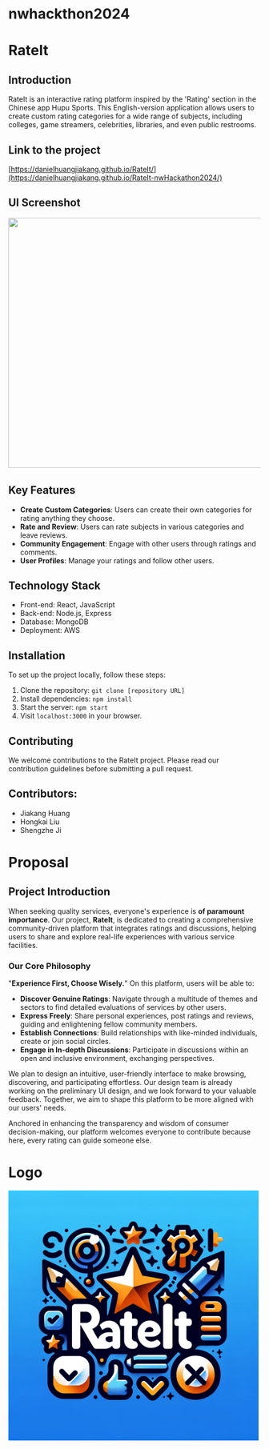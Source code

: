 # nwhackthon2024
# RateIt

## Introduction
RateIt is an interactive rating platform inspired by the 'Rating' section in the Chinese app Hupu Sports. This English-version application allows users to create custom rating categories for a wide range of subjects, including colleges, game streamers, celebrities, libraries, and even public restrooms.

## Link to the project
[https://danielhuangjiakang.github.io/RateIt/](https://danielhuangjiakang.github.io/RateIt-nwHackathon2024/)

## UI Screenshot
<img src="https://github.com/DanielHuangjiakang/RateIt-nwHackathon2024/blob/main/img/RateItUi.png" width="1000" height="500"/>

## Key Features
- **Create Custom Categories**: Users can create their own categories for rating anything they choose.
- **Rate and Review**: Users can rate subjects in various categories and leave reviews.
- **Community Engagement**: Engage with other users through ratings and comments.
- **User Profiles**: Manage your ratings and follow other users.

## Technology Stack
- Front-end: React, JavaScript
- Back-end: Node.js, Express
- Database: MongoDB
- Deployment: AWS

## Installation
To set up the project locally, follow these steps:
1. Clone the repository: `git clone [repository URL]`
2. Install dependencies: `npm install`
3. Start the server: `npm start`
4. Visit `localhost:3000` in your browser.

## Contributing
We welcome contributions to the RateIt project. Please read our contribution guidelines before submitting a pull request.

## Contributors:
- Jiakang Huang
- Hongkai Liu
- Shengzhe Ji

# Proposal

## Project Introduction

When seeking quality services, everyone's experience is **of paramount importance**. Our project, **RateIt**, is dedicated to creating a comprehensive community-driven platform that integrates ratings and discussions, helping users to share and explore real-life experiences with various service facilities.

### Our Core Philosophy

"**Experience First, Choose Wisely.**" On this platform, users will be able to:

- **Discover Genuine Ratings**: Navigate through a multitude of themes and sectors to find detailed evaluations of services by other users.
- **Express Freely**: Share personal experiences, post ratings and reviews, guiding and enlightening fellow community members.
- **Establish Connections**: Build relationships with like-minded individuals, create or join social circles.
- **Engage in In-depth Discussions**: Participate in discussions within an open and inclusive environment, exchanging perspectives.

We plan to design an intuitive, user-friendly interface to make browsing, discovering, and participating effortless. Our design team is already working on the preliminary UI design, and we look forward to your valuable feedback. Together, we aim to shape this platform to be more aligned with our users' needs.

Anchored in enhancing the transparency and wisdom of consumer decision-making, our platform welcomes everyone to contribute because here, every rating can guide someone else.


# Logo
<img src="/logo" alt="RateIt Logo" width="500">
